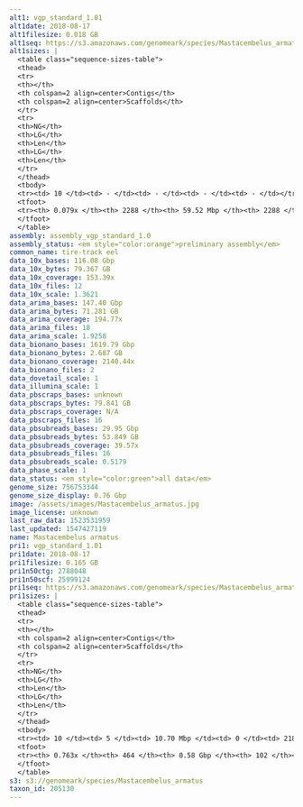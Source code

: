 ```yaml
---
alt1: vgp_standard_1.01
alt1date: 2018-08-17
alt1filesize: 0.018 GB
alt1seq: https://s3.amazonaws.com/genomeark/species/Mastacembelus_armatus/fMasArm1/assembly_vgp_standard_1.0/fMasArm1.alt.asm.20180817.fasta.gz
alt1sizes: |
  <table class="sequence-sizes-table">
  <thead>
  <tr>
  <th></th>
  <th colspan=2 align=center>Contigs</th>
  <th colspan=2 align=center>Scaffolds</th>
  </tr>
  <tr>
  <th>NG</th>
  <th>LG</th>
  <th>Len</th>
  <th>LG</th>
  <th>Len</th>
  </tr>
  </thead>
  <tbody>
  <tr><td> 10 </td><td> - </td><td> - </td><td> - </td><td> - </td></tr>  <tr><td> 20 </td><td> - </td><td> - </td><td> - </td><td> - </td></tr>  <tr><td> 30 </td><td> - </td><td> - </td><td> - </td><td> - </td></tr>  <tr><td> 40 </td><td> - </td><td> - </td><td> - </td><td> - </td></tr>  <tr style="background-color:#cccccc;"><td> 50 </td><td> - </td><td> - </td><td> - </td><td> - </td></tr>  <tr><td> 60 </td><td> - </td><td> - </td><td> - </td><td> - </td></tr>  <tr><td> 70 </td><td> - </td><td> - </td><td> - </td><td> - </td></tr>  <tr><td> 80 </td><td> - </td><td> - </td><td> - </td><td> - </td></tr>  <tr><td> 90 </td><td> - </td><td> - </td><td> - </td><td> - </td></tr>  <tr><td> 100 </td><td> - </td><td> - </td><td> - </td><td> - </td></tr>  </tbody>
  <tfoot>
  <tr><th> 0.079x </th><th> 2288 </th><th> 59.52 Mbp </th><th> 2288 </th><th> 59.52 Mbp </th></tr>
  </tfoot>
  </table>
assembly: assembly_vgp_standard_1.0
assembly_status: <em style="color:orange">preliminary assembly</em>
common_name: tire-track eel
data_10x_bases: 116.08 Gbp
data_10x_bytes: 79.367 GB
data_10x_coverage: 153.39x
data_10x_files: 12
data_10x_scale: 1.3621
data_arima_bases: 147.40 Gbp
data_arima_bytes: 71.281 GB
data_arima_coverage: 194.77x
data_arima_files: 18
data_arima_scale: 1.9258
data_bionano_bases: 1619.79 Gbp
data_bionano_bytes: 2.687 GB
data_bionano_coverage: 2140.44x
data_bionano_files: 2
data_dovetail_scale: 1
data_illumina_scale: 1
data_pbscraps_bases: unknown
data_pbscraps_bytes: 79.841 GB
data_pbscraps_coverage: N/A
data_pbscraps_files: 16
data_pbsubreads_bases: 29.95 Gbp
data_pbsubreads_bytes: 53.849 GB
data_pbsubreads_coverage: 39.57x
data_pbsubreads_files: 16
data_pbsubreads_scale: 0.5179
data_phase_scale: 1
data_status: <em style="color:green">all data</em>
genome_size: 756753344
genome_size_display: 0.76 Gbp
image: /assets/images/Mastacembelus_armatus.jpg
image_license: unknown
last_raw_data: 1523531959
last_updated: 1547427119
name: Mastacembelus armatus
pri1: vgp_standard_1.01
pri1date: 2018-08-17
pri1filesize: 0.165 GB
pri1n50ctg: 2788048
pri1n50scf: 25999124
pri1seq: https://s3.amazonaws.com/genomeark/species/Mastacembelus_armatus/fMasArm1/assembly_vgp_standard_1.0/fMasArm1.pri.asm.20180817.fasta.gz
pri1sizes: |
  <table class="sequence-sizes-table">
  <thead>
  <tr>
  <th></th>
  <th colspan=2 align=center>Contigs</th>
  <th colspan=2 align=center>Scaffolds</th>
  </tr>
  <tr>
  <th>NG</th>
  <th>LG</th>
  <th>Len</th>
  <th>LG</th>
  <th>Len</th>
  </tr>
  </thead>
  <tbody>
  <tr><td> 10 </td><td> 5 </td><td> 10.70 Mbp </td><td> 0 </td><td> 218.20 Mbp </td></tr>  <tr><td> 20 </td><td> 14 </td><td> 8.27 Mbp </td><td> 0 </td><td> 218.20 Mbp </td></tr>  <tr><td> 30 </td><td> 24 </td><td> 5.58 Mbp </td><td> 1 </td><td> 50.12 Mbp </td></tr>  <tr><td> 40 </td><td> 40 </td><td> 4.29 Mbp </td><td> 2 </td><td> 49.50 Mbp </td></tr>  <tr style="background-color:#cccccc;"><td> 50 </td><td> 62 </td><td style="background-color:#88ff88;"> 2.79 Mbp </td><td> 5 </td><td style="background-color:#88ff88;"> 26.00 Mbp </td></tr>  <tr><td> 60 </td><td> 101 </td><td> 1.53 Mbp </td><td> 8 </td><td> 21.45 Mbp </td></tr>  <tr><td> 70 </td><td> 174 </td><td> 0.63 Mbp </td><td> 11 </td><td> 18.45 Mbp </td></tr>  <tr><td> 80 </td><td> - </td><td> - </td><td> - </td><td> - </td></tr>  <tr><td> 90 </td><td> - </td><td> - </td><td> - </td><td> - </td></tr>  <tr><td> 100 </td><td> - </td><td> - </td><td> - </td><td> - </td></tr>  </tbody>
  <tfoot>
  <tr><th> 0.763x </th><th> 464 </th><th> 0.58 Gbp </th><th> 102 </th><th> 0.59 Gbp </th></tr>
  </tfoot>
  </table>
s3: s3://genomeark/species/Mastacembelus_armatus
taxon_id: 205130
---
```

